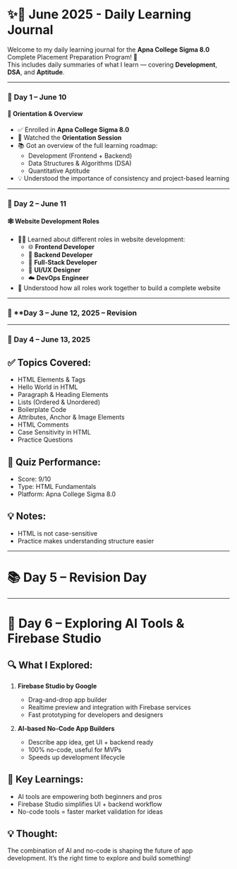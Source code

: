 # ✨📘 June 2025 - Daily Learning Journal

Welcome to my daily learning journal for the **Apna College Sigma 8.0** Complete Placement Preparation Program! 🚀  
This includes daily summaries of what I learn — covering **Development**, **DSA**, and **Aptitude**.

---

### 📅 **Day 1 – June 10**
#### 🧭 Orientation & Overview

- ✅ Enrolled in **Apna College Sigma 8.0**
- 🎯 Watched the **Orientation Session**
- 📚 Got an overview of the full learning roadmap:
  - Development (Frontend + Backend)
  - Data Structures & Algorithms (DSA)
  - Quantitative Aptitude
- 💡 Understood the importance of consistency and project-based learning

---

### 📅 **Day 2 – June 11**
#### 🕸️ Website Development Roles

- 👨‍💻 Learned about different roles in website development:
  - 🌐 **Frontend Developer**
  - 🔧 **Backend Developer**
  - 🔁 **Full-Stack Developer**
  - 🎨 **UI/UX Designer**
  - ☁️ **DevOps Engineer**
- 🤝 Understood how all roles work together to build a complete website
  
---

### 📅 **Day 3 – June 12, 2025 – Revision
---

### 📅 Day 4 – June 13, 2025

## ✅ Topics Covered:
- HTML Elements & Tags
- Hello World in HTML
- Paragraph & Heading Elements
- Lists (Ordered & Unordered)
- Boilerplate Code
- Attributes, Anchor & Image Elements
- HTML Comments
- Case Sensitivity in HTML
- Practice Questions

## 🧠 Quiz Performance:
- Score: 9/10  
- Type: HTML Fundamentals  
- Platform: Apna College Sigma 8.0

## 💡 Notes:
- HTML is not case-sensitive
- Practice makes understanding structure easier
  
---

# 📚 Day 5 – Revision Day

---

# 🚀 Day 6 – Exploring AI Tools & Firebase Studio

## 🔍 What I Explored:
1. **Firebase Studio by Google**  
   - Drag-and-drop app builder  
   - Realtime preview and integration with Firebase services  
   - Fast prototyping for developers and designers  

2. **AI-based No-Code App Builders**  
   - Describe app idea, get UI + backend ready  
   - 100% no-code, useful for MVPs  
   - Speeds up development lifecycle

## 🔑 Key Learnings:
- AI tools are empowering both beginners and pros  
- Firebase Studio simplifies UI + backend workflow  
- No-code tools = faster market validation for ideas


## 💡 Thought:
The combination of AI and no-code is shaping the future of app development. It’s the right time to explore and build something!
